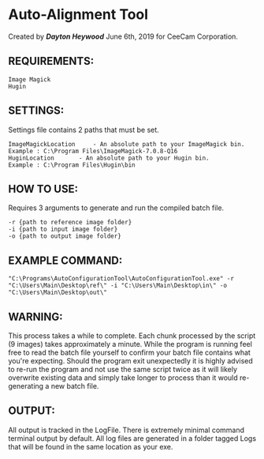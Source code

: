 # Auto-Alignment Tool

Created by **_Dayton Heywood_** June 6th, 2019 for CeeCam Corporation.

## **REQUIREMENTS**:

	Image Magick
	Hugin

## **SETTINGS**:

Settings file contains 2 paths that must be set.

	ImageMagickLocation 	- An absolute path to your ImageMagick bin.   	Example : C:\Program Files\ImageMagick-7.0.8-Q16
	HuginLocation 		- An absolute path to your Hugin bin.   	Example : C:\Program Files\Hugin\bin

## **HOW TO USE**:

Requires 3 arguments to generate and run the compiled batch file.

	-r {path to reference image folder}
	-i {path to input image folder}
	-o {path to output image folder}

## **EXAMPLE COMMAND**:

	"C:\Programs\AutoConfigurationTool\AutoConfigurationTool.exe" -r "C:\Users\Main\Desktop\ref\" -i "C:\Users\Main\Desktop\in\" -o "C:\Users\Main\Desktop\out\"

## **WARNING**:

This process takes a while to complete. Each chunk processed by the script (9 images) takes approximately a minute. 
While the program is running feel free to read the batch file yourself to confirm your batch file contains what you're expecting. Should the program exit unexpectedly it is highly advised to re-run the program and not use the same script twice as it will likely overwrite existing data and simply take longer to process than it would re-generating a new batch file.

## **OUTPUT**:

All output is tracked in the LogFile. There is extremely minimal command terminal output by default. All log files are generated in a folder tagged Logs that will be found in the same location as your exe.
